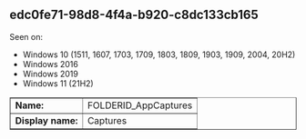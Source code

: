 ## edc0fe71-98d8-4f4a-b920-c8dc133cb165

Seen on:
* Windows 10 (1511, 1607, 1703, 1709, 1803, 1809, 1903, 1909, 2004, 20H2)
* Windows 2016
* Windows 2019
* Windows 11 (21H2)

<table border="1" class="docutils">
  <tbody>
    <tr>
      <td><b>Name:</b></td>
      <td>FOLDERID_AppCaptures</td>
    </tr>
    <tr>
      <td><b>Display name:</b></td>
      <td>Captures</td>
    </tr>
  </tbody>
</table>

